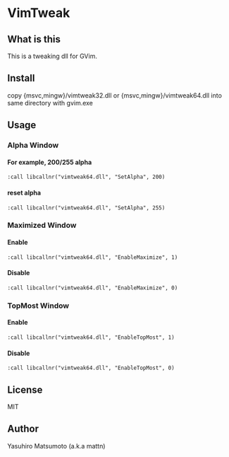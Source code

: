 # VimTweak

## What is this

This is a tweaking dll for GVim.

## Install

copy {msvc,mingw}/vimtweak32.dll or {msvc,mingw}/vimtweak64.dll into same directory with gvim.exe

## Usage

### Alpha Window

#### For example, 200/255 alpha

```
:call libcallnr("vimtweak64.dll", "SetAlpha", 200)
```

#### reset alpha

```
:call libcallnr("vimtweak64.dll", "SetAlpha", 255)
```

### Maximized Window

#### Enable

```
:call libcallnr("vimtweak64.dll", "EnableMaximize", 1)
```

#### Disable

```
:call libcallnr("vimtweak64.dll", "EnableMaximize", 0)
```

### TopMost Window

#### Enable

```
:call libcallnr("vimtweak64.dll", "EnableTopMost", 1)
```

#### Disable

```
:call libcallnr("vimtweak64.dll", "EnableTopMost", 0)
```

## License

MIT

## Author

Yasuhiro Matsumoto (a.k.a mattn)
